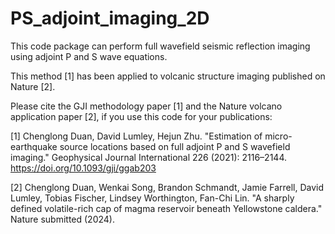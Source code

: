 # PS_adjoint_imaging_2D

This code package can perform full wavefield seismic reflection imaging using adjoint P and S wave equations.

This method [1] has been applied to volcanic structure imaging published on Nature [2].

Please cite the GJI methodology paper [1] and the Nature volcano application paper [2], if you use this code for your publications:

[1] Chenglong Duan, David Lumley, Hejun Zhu. "Estimation of micro-earthquake source locations based on full adjoint P and S wavefield imaging." Geophysical Journal International 226 (2021): 2116–2144. https://doi.org/10.1093/gji/ggab203

[2] Chenglong Duan, Wenkai Song, Brandon Schmandt, Jamie Farrell, David Lumley, Tobias Fischer, Lindsey Worthington, Fan-Chi Lin. "A sharply defined volatile-rich cap of magma reservoir beneath Yellowstone caldera." Nature submitted (2024).
